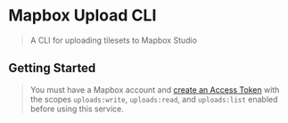 # Mapbox Upload CLI
> A CLI for uploading tilesets to Mapbox Studio

## Getting Started

> You must have a Mapbox account and [create an Access Token](https://account.mapbox.com/access-tokens/create) with the scopes `uploads:write`, `uploads:read`, and `uploads:list` enabled before using this service.
